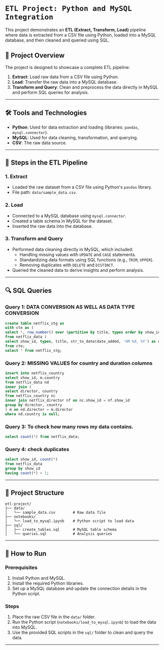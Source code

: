 # `ETL Project: Python and MySQL Integration`

This project demonstrates an **ETL (Extract, Transform, Load)** pipeline where data is extracted from a CSV file using Python, loaded into a MySQL database, and then cleaned and queried using SQL.

## 📁 Project Overview
The project is designed to showcase a complete ETL pipeline:

1. **Extract**: Load raw data from a CSV file using Python.
2. **Load**: Transfer the raw data into a MySQL database.
3. **Transform and Query**: Clean and preprocess the data directly in MySQL and perform SQL queries for analysis.

---

## 🛠️ Tools and Technologies

- **Python**: Used for data extraction and loading (libraries: `pandas`, `mysql.connector`).
- **MySQL**: Used for data cleaning, transformation, and querying.
- **CSV**: The raw data source.

---

## 📄 Steps in the ETL Pipeline

### 1. **Extract**
- Loaded the raw dataset from a CSV file using Python's `pandas` library.
- File path: `data/sample_data.csv`.

### 2. **Load**
- Connected to a MySQL database using `mysql.connector`.
- Created a table schema in MySQL for the dataset.
- Inserted the raw data into the database.

### 3. **Transform and Query**
- Performed data cleaning directly in MySQL, which included:
  - Handling missing values with `UPDATE` and `CASE` statements.
  - Standardizing data formats using SQL functions (e.g., `TRIM`, `UPPER`).
  - Removing duplicates with `DELETE` and `DISTINCT`.
- Queried the cleaned data to derive insights and perform analysis.

---

## 🔍 SQL Queries

### Query 1: DATA CONVERSION AS WELL AS DATA TYPE CONVERSION
```sql
create table netflix_stg as
with cte as (
select *, row_number() over (partition by title, types order by show_id) as rn
from netflix_data )
select show_id, types, title, str_to_date(date_added, '%M %d, %Y') as date_added, release_year, rating, case when duration is null then rating else duration end as duration, description
from cte;
select * from netflix_stg;
```

### Query 2:  MISSING VALUES for country and duration columns
```sql
insert into netflix_country
select show_id, m.country
from netflix_data nd
inner join (
select director, country 
from netflix_country nc
inner join netflix_director nf on nc.show_id = nf.show_id
group by director, country
) m on nd.director = m.director
where nd.country is null;
```

### Query 3: To check how many rows my data contains.
```sql
select count(*) from netflix_data;
```

### Query 4: check duplicates 
```sql
select show_id, count(*)
from netflix_data
group by show_id
having count(*) > 1;
```

---

## 📁 Project Structure

```plaintext
etl-project/
├── data/
│   └── sample_data.csv        # Raw data file
├── notebooks/
│   └── load_to_mysql.ipynb    # Python script to load data
├── sql/
│   ├── create_tables.sql      # MySQL table schema
│   └── queries.sql            # Analysis queries
```

---

## 🚀 How to Run

### Prerequisites
1. Install Python and MySQL.
2. Install the required Python libraries.
3. Set up a MySQL database and update the connection details in the Python script.

### Steps
1. Place the raw CSV file in the `data/` folder.
2. Run the Python script (`notebooks/load_to_mysql.ipynb`) to load the data into MySQL.
3. Use the provided SQL scripts in the `sql/` folder to clean and query the data.

---
